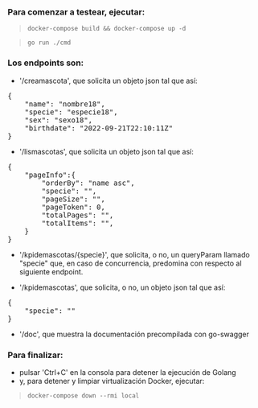 ### Para comenzar a testear, ejecutar:
> `docker-compose build && docker-compose up -d`

> `go run ./cmd`

### Los endpoints son:
- '/creamascota', que solicita un objeto json tal que así:
<pre>{
	"name": "nombre18",
	"specie": "especie18",
	"sex": "sexo18",
	"birthdate": "2022-09-21T22:10:11Z"
}</pre>

- '/lismascotas', que solicita un objeto json tal que así:
<pre>{
	"pageInfo":{
		"orderBy": "name asc",
		"specie": "",
		"pageSize": "",
		"pageToken": 0,
		"totalPages": "",
		"totalItems": "",
    }
}</pre>

- '/kpidemascotas/{specie}', que solicita, o no, un queryParam llamado "specie" que, en caso de concurrencia, predomina con respecto al siguiente endpoint.

- '/kpidemascotas', que solicita, o no, un objeto json tal que así:
<pre>{
	"specie": ""
}</pre>

- '/doc', que muestra la documentación precompilada con go-swagger

### Para finalizar:
- pulsar 'Ctrl+C' en la consola para detener la ejecución de Golang
- y, para detener y limpiar virtualización Docker, ejecutar:
> `docker-compose down --rmi local`
